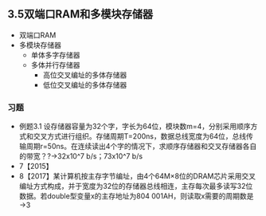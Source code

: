 ## 3.5双端口RAM和多模块存储器
- 双端口RAM
- 多模块存储器
    - 单体多字存储器
    - 多体并行存储器
        - 高位交叉编址的多体存储器
        - 低位交叉编址的多体存储器
### 习题 
- 例题3.1 设存储器容量为32个字，字长为64位，模块数m=4，分别采用顺序方式和交叉方式进行组织。存储周期T=200ns，数据总线宽度为64位，总线传输周期r=50ns。在连续读出4个字的情况下，求顺序存储器和交叉存储器各自的带宽？?→32x10^7 b/s；73x10^7 b/s
- 7【2015】
- 8【2017】某计算机按主存字节编址，由4个64M×8位的DRAM芯片采用交叉编址方式构成，并于宽度为32位的存储器总线相连，主存每次最多读写32位数据。若double型变量x的主存地址为804 001AH，则读取x需要的周期数是→3
